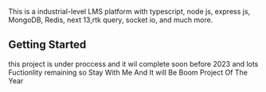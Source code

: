 This is a  industrial-level LMS platform with typescript, node js, express js, MongoDB, Redis, next 13,rtk query, socket io, and much more. 
## Getting Started
this project is under proccess and it wil complete soon before 2023
and lots Fuctionlity remaining so Stay With Me And It will Be Boom Project Of The Year
